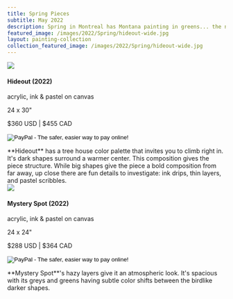 ```yaml
---
title: Spring Pieces
subtitle: May 2022
description: Spring in Montreal has Montana painting in greens... the new grass, the flowers... she made it through her first Canadian winter.  It was long, but everything tastes sweeter now.
featured_image: /images/2022/Spring/hideout-wide.jpg
layout: painting-collection
collection_featured_image: /images/2022/Spring/hideout-wide.jpg
---
```

<!-- Hideout -->
<div class="container-1">
  <div class="box-image-left">
    <img src="/website/images/2022/Spring/hideout-2.jpg">
  </div>
  <div class="box-description-right">
    <h4>Hideout (2022)</h4>
    <p class="description-margin-zero">acrylic, ink & pastel on canvas</p>
    <p class="description-margin-zero">24 x 30"</p>
    <p class="description-margin-zero">$360 USD  |  $455 CAD</p>
    <div class="paypal-button">
    <form target="paypal" action="https://www.paypal.com/cgi-bin/webscr" method="post">
    <input type="hidden" name="cmd" value="_s-xclick">
    <input type="hidden" name="hosted_button_id" value="9S6K5XZ8SDHLY">
    <input type="image" src="https://www.paypalobjects.com/en_US/i/btn/btn_cart_LG.gif" border="0" name="submit" alt="PayPal - The safer, easier way to pay online!">
    <img alt="" border="0" src="https://www.paypalobjects.com/en_US/i/scr/pixel.gif" width="1" height="1">
    </form>
  </div>
  </div>
</div>
**Hideout** has a tree house color palette that invites you to climb right in. It's dark shapes surround a warmer center.  This composition gives the piece structure.  While big shapes give the piece a bold composition from far away, up close there are fun details to investigate: ink drips, thin layers, and pastel scribbles.

<!-- Mystery Spot -->
<div class="container-1">
  <div class="box-image-right">
    <img src="/website/images/2022/Spring/mystery-spot.jpg">
  </div>
  <div class="box-description-left">
    <h4>Mystery Spot (2022)</h4>
    <p class="description-margin-zero">acrylic, ink & pastel on canvas</p>
    <p class="description-margin-zero">24 x 24"</p>
    <p class="description-margin-zero">$288 USD  |  $364 CAD</p>
    <div class="paypal-button-left">
      <form target="paypal" action="https://www.paypal.com/cgi-bin/webscr" method="post">
        <input type="hidden" name="cmd" value="_s-xclick">
        <input type="hidden" name="hosted_button_id" value="NUAV7JB4KP7S8">
        <input type="image" src="https://www.paypalobjects.com/en_US/i/btn/btn_cart_LG.gif" border="0" name="submit" alt="PayPal - The safer, easier way to pay online!">
        <img alt="" border="0" src="https://www.paypalobjects.com/en_US/i/scr/pixel.gif" width="1" height="1">
      </form>
    </div>
  </div>
</div>
**Mystery Spot**'s hazy layers give it an atmospheric look.  It's spacious with its greys and greens having subtle color shifts between the birdlike darker shapes.  

